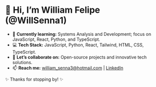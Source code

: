 # 👋 Hi, I’m William Felipe (@WillSenna1)

- 🌱 **Currently learning:** Systems Analysis and Development; focus on JavaScript, React, Python, and TypeScript.
- 💻 **Tech Stack:** JavaScript, Python, React, Tailwind, HTML, CSS, TypeScript.
- 💬 **Let’s collaborate on:** Open-source projects and innovative tech solutions.
- 📫 **Reach me:** [william_senna3@hotmail.com](mailto:william_senna3@hotmail.com) | [LinkedIn](https://www.linkedin.com/in/william-felipe-023795228/)

✨ Thanks for stopping by! ✨

